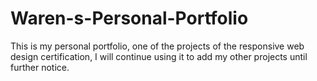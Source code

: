 # Waren-s-Personal-Portfolio

This is my personal portfolio, one of the projects of the responsive web design certification, I will continue using it to add my other projects until further notice.
